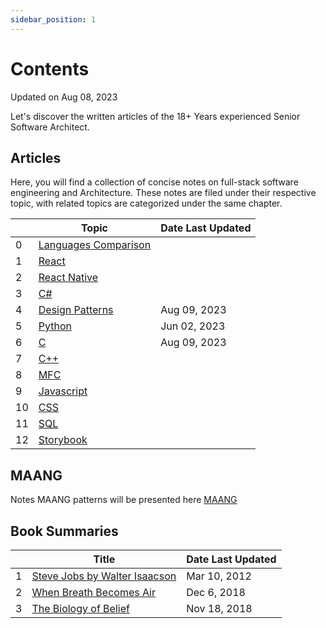 ```yaml
---
sidebar_position: 1
---
```


# Contents
<!--markdownlint-disable MD013 MD029 MD036 MD024 MD033-->

Updated on Aug 08, 2023

Let's discover the written articles of the 18+ Years experienced Senior Software Architect.

## Articles

Here, you will find a collection of concise notes on full-stack software engineering and Architecture. These notes are filed under their respective topic, with related topics are categorized under the same chapter.

<div class="contentTableContainer">

|     | Topic                                                       | Date Last Updated |
| --- | ----------------------------------------------------------- | ----------------- |
| 0   | [Languages Comparison](/docs/category/languages-comparison) |                   |
| 1   | [React](/docs/category/react)                               |                   |
| 2   | [React Native](/docs/category/react-native)                 |                   |
| 3   | [C#](/docs/category/c-2)                                    |                   |
| 4   | [Design Patterns](/docs/category/design-patterns)           | Aug 09, 2023      |
| 5   | [Python](/docs/category/python)                             | Jun 02, 2023      |
| 6   | [C](/docs/category/c)                                       | Aug 09, 2023      |
| 7   | [C++](/docs/category/c-1)                                   |                   |
| 8   | [MFC](/docs/category/mfc)                                   |                   |
| 9   | [Javascript](/docs/category/javascript)                     |                   |
| 10  | [CSS](/docs/category/css)                                   |                   |
| 11  | [SQL](/docs/category/sql)                                   |                   |
| 12  | [Storybook](/docs/category/storybook)                       |                   |

</div>

## MAANG

Notes MAANG patterns will be presented here [MAANG](/docs/category/maang)

## Book Summaries

<div class="contentTableContainer">

|     | Title                                                               | Date Last Updated |
| --- | ------------------------------------------------------------------- | ----------------- |
| 1   | [Steve Jobs by Walter Isaacson](/blog/2012/03/10/steve-jobs-walter) | Mar 10, 2012      |
| 2   | [When Breath Becomes Air](/blog/2018/12/06/when-breath-becomes-air) | Dec 6, 2018       |
| 3   | [The Biology of Belief](/blog/2018/11/18/biology-of-belief)         | Nov 18, 2018      |

</div>
